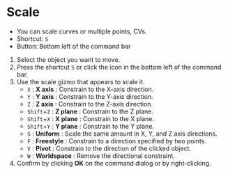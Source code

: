 # Scale

- You can scale curves or multiple points, CVs.
- Shortcut: `S`
- Button: Bottom left of the command bar

1. Select the object you want to move.
2. Press the shortcut `S` or click the icon in the bottom left of the command bar.
3. Use the scale gizmo that appears to scale it.
   - `X` : **X axis** : Constrain to the X-axis direction.
   - `Y` : **Y axis** : Constrain to the Y-axis direction.
   - `Z` : **Z axis** : Constrain to the Z-axis direction.
   - `Shift`+`Z` : **Z plane** : Constrain to the Z plane.
   - `Shift`+`X` : **X plane** : Constrain to the X plane.
   - `Shift`+`Y` : **Y plane** : Constrain to the Y plane.
   - `S` : **Uniform** : Scale the same amount in X, Y, and Z axis directions.
   - `F` : **Freestyle** : Constrain to a direction specified by two points.
   - `V` : **Pivot** : Constrain to the direction of the clicked object.
   - `W` : **Worldspace** : Remove the directional constraint.
4. Confirm by clicking **OK** on the command dialog or by right-clicking.
